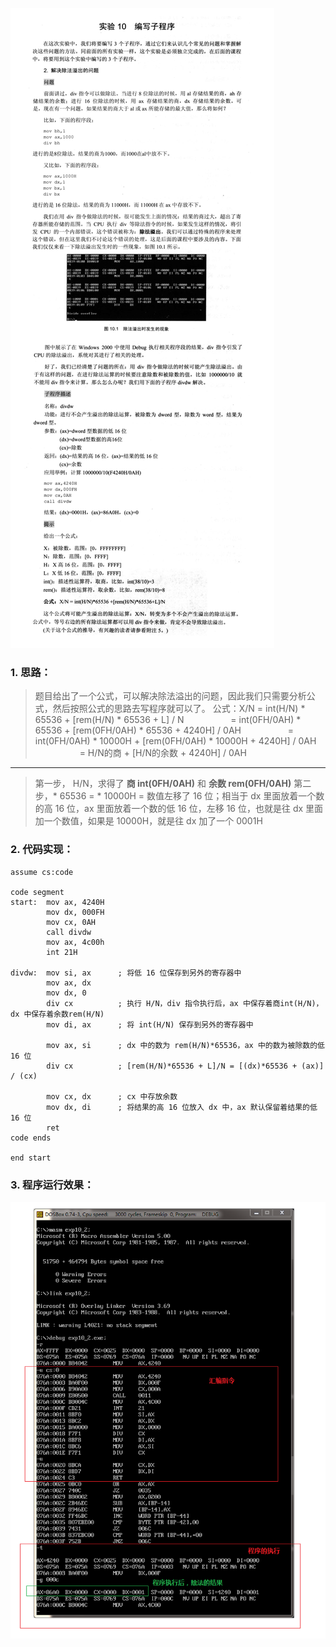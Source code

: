 ![实验10-2 编写子程序-解决除法溢出的问题](./汇编语言(第3版，王爽著)：实验10-2-编写子程序-解决除法溢出的问题.assets/17731575-037f7077c05a0cad.png)

### 1. 思路：
> 题目给出了一个公式，可以解决除法溢出的问题，因此我们只需要分析公式，然后按照公式的思路去写程序就可以了。
> 公式：X/N = int(H/N) * 65536 + [rem(H/N) * 65536 + L] / N
>&nbsp;&nbsp;&nbsp;&nbsp;&nbsp;&nbsp;&nbsp;&nbsp;&nbsp;&nbsp;&nbsp;&nbsp;&nbsp;&nbsp;&nbsp;&nbsp;&nbsp;&nbsp;= int(0FH/0AH) * 65536 + [rem(0FH/0AH) * 65536 + 4240H] / 0AH
>&nbsp;&nbsp;&nbsp;&nbsp;&nbsp;&nbsp;&nbsp;&nbsp;&nbsp;&nbsp;&nbsp;&nbsp;&nbsp;&nbsp;&nbsp;&nbsp;&nbsp;&nbsp;= int(0FH/0AH) * 10000H + [rem(0FH/0AH) * 10000H + 4240H] / 0AH
>&nbsp;&nbsp;&nbsp;&nbsp;&nbsp;&nbsp;&nbsp;&nbsp;&nbsp;&nbsp;&nbsp;&nbsp;&nbsp;&nbsp;&nbsp;&nbsp;&nbsp;&nbsp;= H/N的商 + [H/N的余数 + 4240H] / 0AH
---
> 第一步， H/N，求得了 **商 int(0FH/0AH)** 和 **余数 rem(0FH/0AH)**
> 第二步，* 65536 = * 10000H = 数值左移了 16 位；相当于 dx 里面放着一个数的高 16 位，ax 里面放着一个数的低 16 位，左移 16 位，也就是往 dx 里面加一个数值，如果是 10000H，就是往 dx 加了一个 0001H


### 2. 代码实现：
```
assume cs:code

code segment
start:  mov ax, 4240H
        mov dx, 000FH
        mov cx, 0AH
        call divdw
        mov ax, 4c00h
        int 21H

divdw:  mov si, ax      ; 将低 16 位保存到另外的寄存器中
        mov ax, dx
        mov dx, 0
        div cx          ; 执行 H/N，div 指令执行后，ax 中保存着商int(H/N)，dx 中保存着余数rem(H/N)
        mov di, ax      ; 将 int(H/N) 保存到另外的寄存器中

        mov ax, si      ; dx 中的数为 rem(H/N)*65536，ax 中的数为被除数的低 16 位
        div cx          ; [rem(H/N)*65536 + L]/N = [(dx)*65536 + (ax)] / (cx)

        mov cx, dx      ; cx 中存放余数
        mov dx, di      ; 将结果的高 16 位放入 dx 中，ax 默认保留着结果的低 16 位
        ret
code ends

end start
```

### 3. 程序运行效果：
![实验10_2 程序运行效果](./汇编语言(第3版，王爽著)：实验10-2-编写子程序-解决除法溢出的问题.assets/17731575-347b6c880aafb492.png)
